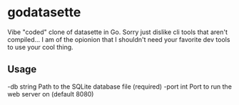 # godatasette

Vibe "coded" clone of datasette in Go. Sorry just dislike cli tools that aren't compiled... I am of the opionion that I shouldn't need your favorite dev tools to use your cool thing.

## Usage
  -db string
        Path to the SQLite database file (required)
  -port int
        Port to run the web server on (default 8080)
